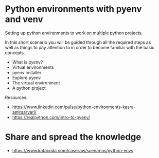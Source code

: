 # Python environments with pyenv and venv

Setting up python environments to work on multiple python projects.

In this short scenario you will be guided through all the required steps as well as things to pay attention to in order to become familiar with the basic concepts.

- What is pyenv?
- Virtual environments
- pyenv installer
- Explore pyenv
- The virtual environment
- A python project

Resources:

- https://www.linkedin.com/pulse/python-environments-kasra-amirsarvari/
- https://realpython.com/intro-to-pyenv/

# Share and spread the knowledge

- https://www.katacoda.com/caseraw/scenarios/python-envs
